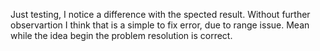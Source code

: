 
Just testing, I notice a difference with the spected result. Without further observartion
I think that is a simple to fix error, due to range issue. Mean while the idea begin the
problem resolution is correct.